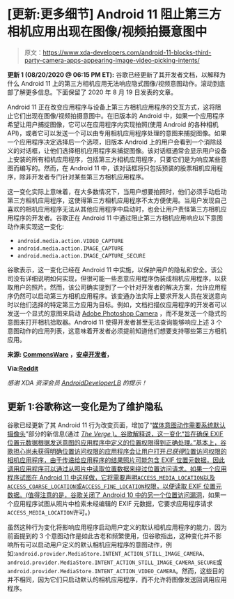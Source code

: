 # [更新:更多细节] Android 11 阻止第三方相机应用出现在图像/视频拍摄意图中

> 原文：<https://www.xda-developers.com/android-11-blocks-third-party-camera-apps-appearing-image-video-picking-intents/>

**更新 1 (08/20/2020 @ 06:15 PM ET):** 谷歌已经更新了其开发者文档，以解释为什么 Android 11 上的第三方相机应用无法响应隐式图像/视频意图动作。滚动到底部了解更多信息。下面保留了 2020 年 8 月 19 日发表的文章。

Android 11 正在改变应用程序与设备上第三方相机应用程序的交互方式，这将阻止它们出现在图像/视频拍摄意图中。在旧版本的 Android 中，如果一个应用程序希望让用户捕捉图像，它可以在应用程序内实现拍照(使用 Android 的各种相机 API)，或者它可以发送一个可以由专用相机应用程序处理的意图来捕捉图像。如果一个应用程序决定选择后一个选项，旧版本 Android 上的用户会看到一个消除歧义的对话框，让他们选择相机应用程序来捕捉图像。该对话框通常会显示用户设备上安装的所有相机应用程序，包括第三方相机应用程序，只要它们是为响应某些意图而编写的。然而，在 Android 11 中，该对话框将只包括预装的股票相机应用程序，除非开发者专门针对某些第三方相机应用程序。

这一变化实际上意味着，在大多数情况下，当用户想要拍照时，他们必须手动启动第三方相机应用程序，这使得第三方相机应用程序不太方便使用。当用户发现自己喜欢的相机应用程序无法从其他应用程序中启动时，也会让用户责怪第三方相机应用程序的开发者。谷歌正在 Android 11 中通过阻止第三方相机应用响应以下意图动作来实现这一变化:

*   `android.media.action.VIDEO_CAPTURE`
*   `android.media.action.IMAGE_CAPTURE`
*   `android.media.action.IMAGE_CAPTURE_SECURE`

谷歌表示，这一变化已经在 Android 11 中实施，以保护用户的隐私和安全。该公司没有详细说明如何实现，但很可能一些恶意应用程序伪装成相机应用程序，以获取用户的照片。然而，该公司确实提到了一个针对开发者的解决方案，允许应用程序仍然可以启动第三方相机应用程序。该变通办法实际上要求开发人员在发送意向时以他们选择的特定第三方应用为目标。例如，文档扫描仪应用程序的开发者可以发送一个显式的意图来启动 [Adobe Photoshop Camera](https://www.xda-developers.com/adobe-photoshop-camera-ai-powered-camera-app-android-os/) ，而不是发送一个隐式的意图来打开相机拾取器。Android 11 使得开发者甚至无法查询能够响应上述 3 个意图动作的应用列表，这意味着开发者必须提前知道他们想要支持哪些第三方相机应用。

**来源: [CommonsWare](https://commonsware.com/blog/2020/08/16/action-image-capture-android-r.html) ，[安卓开发者](https://developer.android.com/preview/behavior-changes-11#media-capture)，**

**Via:[Reddit](https://www.reddit.com/r/android_devs/comments/iba7p7/action_image_capture_and_android_r/)**

*感谢 XDA 资深会员 [AndroidDeveloperLB](https://forum.xda-developers.com/member.php?u=5798043) 的提示！*

## 更新 1:谷歌称这一变化是为了维护隐私

谷歌已经更新了其 Android 11 行为改变页面，增加了“[媒体意图动作需要系统默认摄像头](https://developer.android.com/preview/behavior-changes-11#media-capture)”部分的新信息(通过 [*The Verge* )。谷歌解释说，这一变化“旨在确保 EXIF 位置元数据根据发送意图的应用程序中定义的位置权限得到正确处理。”基本上，谷歌担心尚未获得明确位置访问权限的应用程序会让用户打开*已获得*位置访问权限的相机应用程序，由于传递给应用程序的结果照片可能包含 EXIF 位置元数据，因此调用应用程序可以通过从照片中读取位置数据来绕过位置访问请求。如果一个应用程序试图在 Android 11 中这样做，它将需要声明`ACCESS_MEDIA_LOCATION`以及`ACCESS_COARSE_LOCATION`或`ACCESS_FINE_LOCATION`权限，以便读取 EXIF 位置元数据。(值得注意的是，](https://www.theverge.com/2020/8/20/21376391/google-android-11-third-party-camera-picker-intents)[谷歌关闭了 Android 10 中的另一个位置访问漏洞](https://developer.android.com/training/data-storage/shared/media#media-location-permission)，如果一个应用程序试图从照片中检索未经编辑的 EXIF 元数据，它要求应用程序请求`ACCESS_MEDIA_LOCATION`许可。)

虽然这种行为变化将影响应用程序启动用户定义的默认相机应用程序的能力，因为前面提到的 3 个意图动作是如此古老和频繁使用，但谷歌指出，这种变化并不影响所有可以启动用户定义的默认相机应用程序的意图动作，例如:`android.provider.MediaStore.INTENT_ACTION_STILL_IMAGE_CAMERA`、`android.provider.MediaStore.INTENT_ACTION_STILL_IMAGE_CAMERA_SECURE`或`android.provider.MediaStore.INTENT_ACTION_VIDEO_CAMERA`。然而，这些目的并不相同，因为它们只启动默认的相机应用程序，而不允许将图像发送回调用应用程序。